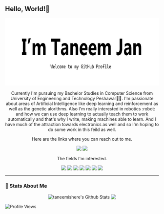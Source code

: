 
<h2 >Hello, World!👋</h2>
<p align="center">
 <img  width="1000" height="220" src="https://github.com/taneemishere/taneemishere/blob/master/social/myHeader.jpg">
</p>
<p align="center">Currently I'm pursuing my Bachelor Studies in Computer Science from University of Engineering and Technology Peshawar👨‍🎓. I'm passionate about areas of Artificial Intelligence like deep learning and reinforcement as well as the genetic alorithms. Also I'm really interested in robotics :robot: and how we can use deep learning to actually teach them to work automatically and that's why I write, making machines able to learn. And I have much of the attraction towards electronics as well and so I'm hoping to do some work in this feild as well. 
</p>

<p align="center">Here are the links where you can reach out to me. </p>

<p align="center"><a href="https://twitter.com/taneemishere"><img src="https://img.shields.io/badge/twitter-%231DA1F2.svg?&style=for-the-badge&logo=twitter&logoColor=white" height=25></a> <a href="https://linkedin.com/in/taneem-jan-2a7b36118"><img src="https://img.shields.io/badge/linkedin-%230077B5.svg?&style=for-the-badge&logo=linkedin&logoColor=white" height=25></a> </p>

<p align="center">The fields I'm interested. </p>

<p align="center">
<img src="https://img.shields.io/badge/Artificial Intelligence-black"> <img src="https://img.shields.io/badge/Machine Learning-green"> <img src="https://img.shields.io/badge/Robotics-brown"> <img src="https://img.shields.io/badge/Deep Learning-red"> <img src="https://img.shields.io/badge/Computer Vision-magenta"> <img src="https://img.shields.io/badge/Convolutional Neural Networks-gray"> <img src="https://img.shields.io/badge/Reinforcement Learning-blue"> 
</p>
<hr>

### 🚀 Stats About Me
<p align="center">
<img align="center" src="https://github-readme-stats.vercel.app/api?username=taneemishere&show_icons=true&line_height=21" alt="taneemishere's Github Stats" />
<img align="center" src="https://github-readme-stats.vercel.app/api/top-langs/?username=taneemishere&theme=default&line_height=27&layout=compact" />
</p>



![Profile Views](https://komarev.com/ghpvc/?username=taneemishere)

<!--
**taneemishere/taneemishere** is a ✨ _special_ ✨ repository because its `README.md` (this file) appears on your GitHub profile.

pic on right
<img height="270" src="sss.svg" align=right>

 
views
![Profile Views](https://komarev.com/ghpvc/?username=taneemishere)
[![HitCount](http://hits.dwyl.com/taneemishere/.svg)](http://hits.dwyl.com/taneemishere)


social modded badge
<a href="https://www.linkedin.com/in/michael-hoffmann-3b8933b1"><img src="https://img.shields.io/badge/linkedin-%230077B5.svg?&style=for-the-badge&logo=linkedin&logoColor=white" height=25></a>


language badges:
![Python](https://img.shields.io/badge/Python-FECE00?style=flat&logo=Python&logoColor=3776AB)
![C](https://img.shields.io/badge/C-00599C?style=flat&logo=c)
![C++](https://img.shields.io/badge/C++-00599C?style=flat&logo=c%2b%2b)

![HTML5](https://img.shields.io/badge/HTML5-E34F26?style=flat&logo=html5&logoColor=white)
![CSS3](https://img.shields.io/badge/CSS3-1572B6?style=flat&logo=css3)
![Bootstrap](https://img.shields.io/badge/Bootstrap-563D7C?style=flat&logo=bootstrap)
![JavaScript](https://img.shields.io/badge/JavaScript-555555?style=flat&logo=javascript)
![Nodejs](https://img.shields.io/badge/Nodejs-555555?style=flat&logo=Node.js)
![MongoDB](https://img.shields.io/badge/MongoDB-555555?style=flat&logo=mongodb)

![Git](https://img.shields.io/badge/Git-555555?style=flat-square&logo=git)
![GitHub](https://img.shields.io/badge/GitHub-181717?style=flat-square&logo=github)


-->




